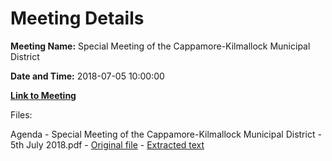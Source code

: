# Meeting Details

**Meeting Name:** Special Meeting of the Cappamore-Kilmallock Municipal District

**Date and Time:** 2018-07-05 10:00:00

**[Link to Meeting](https://www.limerick.ie/council/whats-on/special-meeting-cappamore-kilmallock-municipal-district)**

Files: 

Agenda - Special Meeting of the Cappamore-Kilmallock Municipal District - 5th July 2018.pdf - [Original file](https://www.limerick.ie/sites/default/files/media/documents/2018-07/Special%20Meeting%205th%20July.pdf) - [Extracted text](./Agenda%20-%C2%A0Special%20Meeting%20of%20the%20Cappamore-Kilmallock%20Municipal%20District%20-%205th%20July%202018.md)

